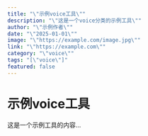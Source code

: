 ```yaml
---
title: "\"示例voice工具\""
description: "\"这是一个voice分类的示例工具\""
author: "\"示例作者\""
date: "\"2025-01-01\""
image: "\"https://example.com/image.jpg\""
link: "\"https://example.com\""
category: "\"voice\""
tags: "[\"voice\"]"
featured: false
---
```



# 示例voice工具

这是一个示例工具的内容...